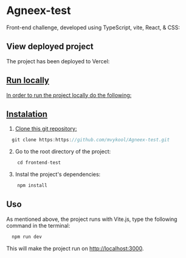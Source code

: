 # Agneex-test

Front-end challenge, developed using TypeScript, vite, React, & CSS:

## View deployed project

The project has been deployed to Vercel:
<a href="https://frontend-test-sand.vercel.app" />

## Run locally

In order to run the project locally do the following:

## Instalation

1. Clone this git repository:
 ```javascript
   git clone https:https://github.com/mvykool/Agneex-test.git
 ```

2. Go to the root directory of the project:
```javascript
    cd frontend-test
```

3. Instal the project's dependencies:
```javascript
    npm install
```
## Uso

As mentioned above, the project runs with Vite.js, type the following command in the terminal:
```javascript
  npm run dev
```
This will make the project run on  [http://localhost:3000](http://localhost:3000).


